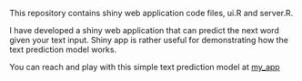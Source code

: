 This repository contains shiny web application code files, ui.R and server.R.

I have developed a shiny web application that can predict the next word given your text input. Shiny app is rather useful for demonstrating how the text prediction model works.

You can reach and play with this simple text prediction model at [my_app](https://davutemrah.shinyapps.io/my_app_Next_Word/)